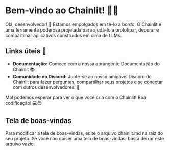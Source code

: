 # Bem-vindo ao Chainlit! 🚀🤖

Olá, desenvolvedor! 👋 Estamos empolgados em tê-lo a bordo. O Chainlit é uma ferramenta poderosa projetada para ajudá-lo a prototipar, depurar e compartilhar aplicativos construídos em cima de LLMs.

## Links úteis 🔗

- **Documentação:** Comece com a nossa abrangente Documentação do Chainlit 📚
- **Comunidade no Discord:** Junte-se ao nosso amigável Discord do Chainlit para fazer perguntas, compartilhar seus projetos e se conectar com outros desenvolvedores! 💬

Mal podemos esperar para ver o que você cria com o Chainlit! Boa codificação! 💻😊

## Tela de boas-vindas

Para modificar a tela de boas-vindas, edite o arquivo chainlit.md
na raiz do seu projeto. Se você não quiser uma tela de boas-vindas, basta deixar este arquivo vazio.
